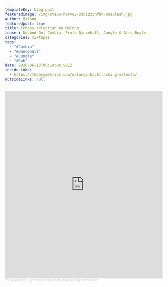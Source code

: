```yaml
---
templateKey: blog-post
featuredimage: /img/steve-harvey-za0izzynfhk-unsplash.jpg
author: Malong
featuredpost: true
title: Echoes selection by Malong
teaser: Dubbed-Out Cumbia, Proto-Dancehall, Jungle & Afro-Bogle
categories: mixtapes
tags:
  - "#Cumbia"
  - "#Dancehall"
  - "#Jungle"
  - "#Dub"
date: 2020-06-13T06:14:04.981Z
insideLinks:
  - https://theasymetrics.com/malongs-backtracking-selecta/
outsideLinks: null
---
```

<iframe width="100%" height="600" scrolling="no" frameborder="no" allow="autoplay" src="https://w.soundcloud.com/player/?url=https%3A//api.soundcloud.com/tracks/839348452&color=%23ff5500&auto_play=false&hide_related=false&show_comments=true&show_user=true&show_reposts=false&show_teaser=true&visual=true"></iframe><div style="font-size: 10px; color: #cccccc;line-break: anywhere;word-break: normal;overflow: hidden;white-space: nowrap;text-overflow: ellipsis; font-family: Interstate,Lucida Grande,Lucida Sans Unicode,Lucida Sans,Garuda,Verdana,Tahoma,sans-serif;font-weight: 100;"><a href="https://soundcloud.com/the-asymetrics" title="The Asymetrics" target="_blank" style="color: #cccccc; text-decoration: none;">The Asymetrics</a> · <a href="https://soundcloud.com/the-asymetrics/echoes-selection-by-malong-all-tingz-dubbed-out" title="Echoes selection by Malong (all tingz dubbed-out)" target="_blank" style="color: #cccccc; text-decoration: none;">Echoes selection by Malong (all tingz dubbed-out)</a></div>